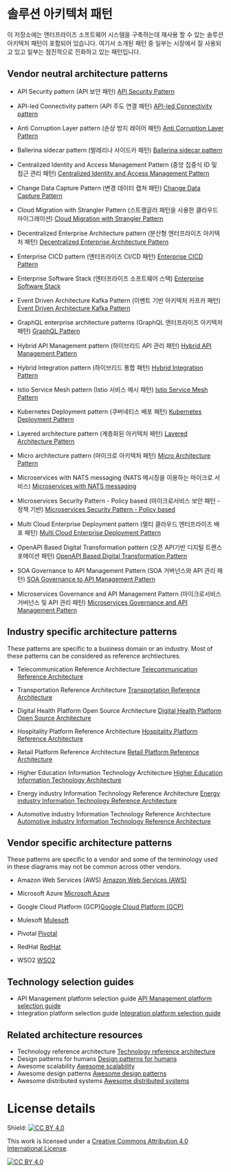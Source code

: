 # 솔루션 아키텍처 패턴
이 저장소에는 엔터프라이즈 소프트웨어 시스템을 구축하는데 재사용 할 수 있는 솔루션 아키텍처 패턴이 포함되어 있습니다. 여기서 소개된 패턴 중 일부는 시장에서 잘 사용되고 있고 일부는 점진적으로 진화하고 있는 패턴입니다.

## Vendor neutral architecture patterns

- API Security pattern (API 보안 패턴)
[API Security Pattern](vendor-neutral/API-Security-Pattern.md)

- API-led Connectivity pattern (API 주도 연결 패턴)
[API-led Connectivity pattern](vendor-neutral/API-led-Connectivity-Pattern.md)

- Anti Corruption Layer pattern (손상 방지 레이어 패턴)
[Anti Corruption Layer Pattern](vendor-neutral/Anti-Corruption-Layer-Pattern.md)

- Ballerina sidecar pattern (발레리나 사이드카 패턴)
[Ballerina sidecar pattern](vendor-neutral/Ballerina-sidecar-pattern-microservices.md)

- Centralized Identity and Access Management Pattern (중앙 집중식 ID 및 접근 관리 패턴)
[Centralized Identity and Access Management Pattern](vendor-neutral/Centralized-Identity-Access-Management-Pattern.md)

- Change Data Capture Pattern (변경 데이터 캡쳐 패턴) [Change Data Capture Pattern](vendor-neutral/Introduction-to-Change-Data-Capture.md)

- Cloud Migration with Strangler Pattern (스트랭글러 패턴을 사용한 클라우드 마이그레이션)
[Cloud Migration with Strangler Pattern](vendor-neutral/Cloud-Migration-Strangler-Pattern.md)

- Decentralized Enterprise Architecture pattern (분산형 엔터프라이즈 아키텍처 패턴)
[Decentralized Enterprise Architecture Pattern](vendor-neutral/Decentralized-Enterpise-Architecture-Pattern.md)

- Enterprise CICD pattern (엔터프라이즈 CI/CD 패턴)
[Enterprise CICD Pattern](vendor-neutral/Enterprise-CICD-Pattern.md)

- Enterprise Software Stack (엔터프라이즈 소프트웨어 스택)
[Enterprise Software Stack](vendor-neutral/Enterprise-Software-Stack.md)

- Event Driven Architecture Kafka Pattern (이벤트 기반 아키텍처 카프카 패턴)
[Event Driven Architecture Kafka Pattern](vendor-neutral/Event-Driven-Architecture-Kafka-Pattern.md)

- GraphQL enterprise architecture patterns (GraphQL 엔터프라이즈 아키텍처 패턴)
[GraphQL Pattern](vendor-neutral/GraphQL-Pattern.md)

- Hybrid API Management pattern (하이브리드 API 관리 패턴)
[Hybrid API Management Pattern](vendor-neutral/Hybrid-API-Management-Pattern.md)

- Hybrid Integration pattern (하이브리드 통합 패턴)
[Hybrid Integration Pattern](vendor-neutral/Hybrid-Integration-Pattern.md)

- Istio Service Mesh pattern (Istio 서비스 메시 패턴)
[Istio Service Mesh Pattern](vendor-neutral/Istio-Service-Mesh-Pattern.md)

- Kubernetes Deployment pattern (쿠버네티스 배포 패턴)
[Kubernetes Deployment Pattern](vendor-neutral/Kubernetes-Deployment-Pattern.md)

- Layered architecture pattern (계층화된 아키텍처 패턴)
[Layered Architecture Pattern](vendor-neutral/Layered-Architecture-Pattern.md)

- Micro architecture pattern (마이크로 아키텍처 패턴)
[Micro Architecture Pattern](vendor-neutral/Micro-Architecture-Pattern.md)

- Microservices with NATS messaging (NATS 메시징을 이용하는 마이크로 서비스)
[Microservices with NATS messaging](vendor-neutral/Microservices-with-NATS-messaging.md)

- Microservices Security Pattern - Policy based (마이크로서비스 보안 패턴 - 정책 기반)
[Microservices Security Pattern - Policy based](vendor-neutral/Microservices-Security-Pattern-Policy-Based.md)

- Multi Cloud Enterprise Deployment pattern (멀티 클라우드 엔터프라이즈 배포 패턴)
[Multi Cloud Enterprise Deployment Pattern](vendor-neutral/Multi-Cloud-Enterprise-Deployment-Pattern.md)

- OpenAPI Based Digital Transformation pattern (오픈 API기반 디지털 트랜스포메이션 패턴)
[OpenAPI Based Digital Transformation Pattern](vendor-neutral/OpenAPI-Based-Digital-Transformation-Pattern.md)

- SOA Governance to API Management Pattern (SOA 거버넌스와 API 관리 패턴)
[SOA Governance to API Management Pattern](vendor-neutral/SOA-governance-to-API-management-pattern.md)

- Microservices Governance and API Management Pattern (마이크로서비스 거버넌스 및 API 관리 패턴)
[Microservices Governance and API Management Pattern](vendor-neutral/Microservices-Governance-And-API-Management.md)


## Industry specific architecture patterns
These patterns are specific to a business domain or an industry. Most of these patterns can be considered as reference archtiectures.

- Telecommunication Reference Architecture
[Telecommunication Reference Architecture](industry-specific/Telecommunication-reference-architecture-pattern.md)

- Transportation Reference Architecture
[Transportation Reference Architecture](industry-specific/Effective-ground-transportation-architecture-pattern.md)

- Digital Health Platform Open Source Architecture
[Digital Health Platform Open Source Architecture](industry-specific/Digital-Health-Platform-Open-Source-Architecture.md)

- Hospitality Platform Reference Architecture
[Hospitality Platform Reference Architecture](industry-specific/Hospitality-Platform-Reference-Architecture-WSO2.md)

- Retail Platform Reference Architecture
[Retail Platform Reference Architecture](industry-specific/future-retail-a-business-and-technical-architecture.md)

- Higher Education Information Technology Architecture [Higher Education Information Technology Architecture](industry-specific/Higher-Education-Information-Technology-Architecture.md)

- Energy industry Information Technology Reference Architecture [Energy industry Information Technology Reference Architecture](industry-specific/Energy-Information-Technology-Reference-Architecture.md)

- Automotive industry Information Technology Reference Architecture [Automotive industry Information Technology Reference Architecture](industry-specific/Automotive-Industry-Information-Technology-Reference-Architecture.md)


## Vendor specific architecture patterns
These patterns are specific to a vendor and some of the terminology used in these diagrams may not be common across other vendors. 

- Amazon Web Services (AWS) [Amazon Web Services (AWS)](vendor-specific/aws)

- Microsoft Azure [Microsoft Azure](vendor-specific/azure)

- Google Cloud Platform (GCP)[Google Cloud Platform (GCP)](vendor-specific/gcp)

- Mulesoft [Mulesoft](vendor-specific/mulesoft)

- Pivotal [Pivotal](vendor-specific/pivotal)

- RedHat [RedHat](vendor-specific/redhat)

- WSO2 [WSO2](vendor-specific/wso2)

## Technology selection guides
- API Management platform selection guide [API Management platform selection guide](technology-selection-guides/API-Management-Platform-selection-guide.md)
- Integration platform selection guide [Integration platform selection guide](technology-selection-guides/Integration-Platform-selection-guide.md)

## Related architecture resources
- Technology reference architecture [Technology reference architecture](https://github.com/wso2/reference-architecture)
- Design patterns for humans [Design patterns for humans](https://github.com/kamranahmedse/design-patterns-for-humans)
- Awesome scalability [Awesome scalability](https://github.com/binhnguyennus/awesome-scalability)
- Awesome design patterns [Awesome design patterns](https://github.com/DovAmir/awesome-design-patterns)
- Awesome distributed systems [Awesome distributed systems](https://github.com/theanalyst/awesome-distributed-systems)

# License details

Shield: [![CC BY 4.0][cc-by-shield]][cc-by]

This work is licensed under a
[Creative Commons Attribution 4.0 International License][cc-by].

[![CC BY 4.0][cc-by-image]][cc-by]

[cc-by]: http://creativecommons.org/licenses/by/4.0/
[cc-by-image]: https://i.creativecommons.org/l/by/4.0/88x31.png
[cc-by-shield]: https://img.shields.io/badge/License-CC%20BY%204.0-lightgrey.svg

